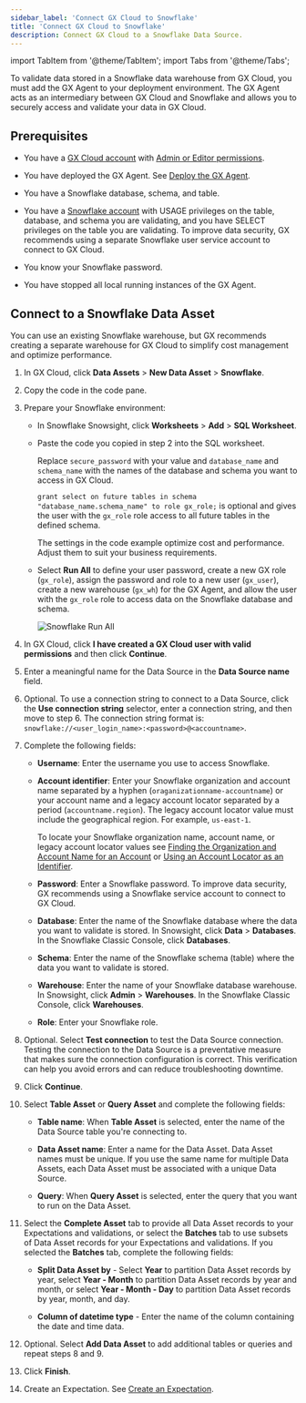 ```yaml
---
sidebar_label: 'Connect GX Cloud to Snowflake'
title: 'Connect GX Cloud to Snowflake'
description: Connect GX Cloud to a Snowflake Data Source.
---
```


import TabItem from '@theme/TabItem';
import Tabs from '@theme/Tabs';

To validate data stored in a Snowflake data warehouse from GX Cloud, you must add the GX Agent to your deployment environment. The GX Agent acts as an intermediary between GX Cloud and Snowflake and allows you to securely access and validate your data in GX Cloud.

## Prerequisites

- You have a [GX Cloud account](https://greatexpectations.io/cloud) with [Admin or Editor permissions](../about_gx.md#roles-and-responsibilities).

- You have deployed the GX Agent. See [Deploy the GX Agent](../deploy_gx_agent.md).

- You have a Snowflake database, schema, and table.

- You have a [Snowflake account](https://docs.snowflake.com/en/user-guide-admin) with USAGE privileges on the table, database, and schema you are validating, and you have SELECT privileges on the table you are validating. To improve data security, GX recommends using a separate Snowflake user service account to connect to GX Cloud.

- You know your Snowflake password.

- You have stopped all local running instances of the GX Agent.

## Connect to a Snowflake Data Asset

You can use an existing Snowflake warehouse, but GX recommends creating a separate warehouse for GX Cloud to simplify cost management and optimize performance.

1. In GX Cloud, click **Data Assets** > **New Data Asset** > **Snowflake**.

2. Copy the code in the code pane.

3. Prepare your Snowflake environment:

   - In Snowflake Snowsight, click **Worksheets** > **Add** > **SQL Worksheet**.

   - Paste the code you copied in step 2 into the SQL worksheet.

      Replace `secure_password` with your value and `database_name` and `schema_name` with the names of the database and schema you want to access in GX Cloud.

      `grant select on future tables in schema "database_name.schema_name" to role gx_role;` is optional and gives the user with the `gx_role` role access to all future tables in the defined schema.

      The settings in the code example optimize cost and performance. Adjust them to suit your business requirements.

   - Select **Run All** to define your user password, create a new GX role (`gx_role`), assign the password and role to a new user (`gx_user`), create a new warehouse (`gx_wh`) for the GX Agent, and allow the user with the `gx_role` role to access data on the Snowflake database and schema.

       ![Snowflake Run All](/img/run_all.png)

4. In GX Cloud, click **I have created a GX Cloud user with valid permissions** and then click **Continue**.

5. Enter a meaningful name for the Data Source in the **Data Source name** field.

6. Optional. To use a connection string to connect to a Data Source, click the **Use connection string** selector, enter a connection string, and then move to step 6. The connection string format is: `snowflake://<user_login_name>:<password>@<accountname>`.

7. Complete the following fields:

    - **Username**: Enter the username you use to access Snowflake.

    - **Account identifier**: Enter your Snowflake organization and account name separated by a hyphen (`oraganizationname-accountname`) or your account name and a legacy account locator separated by a period (`accountname.region`). The legacy account locator value must include the geographical region. For example, `us-east-1`. 
    
        To locate your Snowflake organization name, account name, or legacy account locator values see [Finding the Organization and Account Name for an Account](https://docs.snowflake.com/en/user-guide/admin-account-identifier#finding-the-organization-and-account-name-for-an-account) or [Using an Account Locator as an Identifier](https://docs.snowflake.com/en/user-guide/admin-account-identifier#using-an-account-locator-as-an-identifier).

    - **Password**: Enter a Snowflake password. To improve data security, GX recommends using a Snowflake service account to connect to GX Cloud.

    - **Database**: Enter the name of the Snowflake database where the data you want to validate is stored. In Snowsight, click **Data** > **Databases**. In the Snowflake Classic Console, click **Databases**.
 
    - **Schema**: Enter the name of the Snowflake schema (table) where the data you want to validate is stored.

    - **Warehouse**: Enter the name of your Snowflake database warehouse. In Snowsight, click **Admin** > **Warehouses**. In the Snowflake Classic Console, click **Warehouses**.

    - **Role**: Enter your Snowflake role.

8. Optional. Select **Test connection** to test the Data Source connection. Testing the connection to the Data Source is a preventative measure that makes sure the connection configuration is correct. This verification can help you avoid errors and can reduce troubleshooting downtime.

9. Click **Continue**.

10. Select **Table Asset** or **Query Asset** and complete the following fields:

    - **Table name**: When **Table Asset** is selected, enter the name of the Data Source table you're connecting to.
    
    - **Data Asset name**: Enter a name for the Data Asset. Data Asset names must be unique. If you use the same name for multiple Data Assets, each Data Asset must be associated with a unique Data Source.

    - **Query**: When **Query Asset** is selected, enter the query that you want to run on the Data Asset. 

11. Select the **Complete Asset** tab to provide all Data Asset records to your Expectations and validations, or select the **Batches** tab to use subsets of Data Asset records for your Expectations and validations. If you selected the **Batches** tab, complete the following fields:

    - **Split Data Asset by** - Select **Year** to partition Data Asset records by year, select **Year - Month** to partition Data Asset records by year and month, or select **Year - Month - Day** to partition Data Asset records by year, month, and day.

    - **Column of datetime type** - Enter the name of the column containing the date and time data.

12. Optional. Select **Add Data Asset** to add additional tables or queries and repeat steps 8 and 9.

13. Click **Finish**.

14. Create an Expectation. See [Create an Expectation](/cloud/expectations/manage_expectations.md#create-an-expectation).
